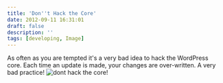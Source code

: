 ```yaml
---
title: 'Don''t Hack the Core'
date: 2012-09-11 16:31:01
draft: false
description: ''
tags: [developing, Image]
---
```


As often as you are tempted it's a very bad idea to hack the WordPress core. Each time an update is made, your changes are over-written. A very bad practice! ![dont hack the core!](/shared/2012/09/donthack.jpg)